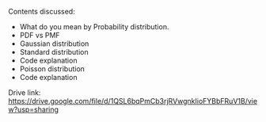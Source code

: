 Contents discussed:
- What do you mean by Probability distribution.
- PDF vs PMF
- Gaussian distribution
- Standard distribution
- Code explanation
- Poisson distribution
- Code explanation 


Drive link: https://drive.google.com/file/d/1QSL6bqPmCb3rjRVwgnkIioFYBbFRuV1B/view?usp=sharing